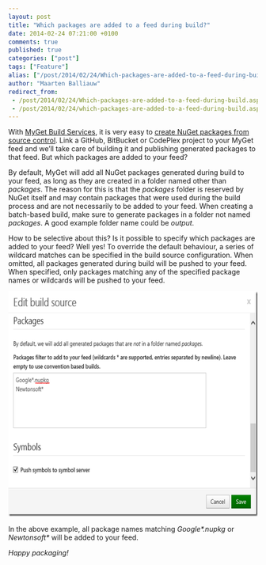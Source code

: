 ```yaml
---
layout: post
title: "Which packages are added to a feed during build?"
date: 2014-02-24 07:21:00 +0100
comments: true
published: true
categories: ["post"]
tags: ["Feature"]
alias: ["/post/2014/02/24/Which-packages-are-added-to-a-feed-during-build.aspx", "/post/2014/02/24/which-packages-are-added-to-a-feed-during-build.aspx"]
author: "Maarten Balliauw"
redirect_from:
 - /post/2014/02/24/Which-packages-are-added-to-a-feed-during-build.aspx.html
 - /post/2014/02/24/which-packages-are-added-to-a-feed-during-build.aspx.html
---
```


<p>With <a href="http://www.myget.org">MyGet Build Services</a>, it is very easy to <a href="http://docs.myget.org/docs/reference/build-services">create NuGet packages from source control</a>. Link a GitHub, BitBucket or CodePlex project to your MyGet feed and we’ll take care of building it and publishing generated packages to that feed. But which packages are added to your feed? <p>By default, MyGet will add all NuGet packages generated during build to your feed, as long as they are created in a folder named other than <em>packages</em>. The reason for this is that the <em>packages</em> folder is reserved by NuGet itself and may contain packages that were used during the build process and are not necessarily to be added to your feed. When creating a batch-based build, make sure to generate packages in a folder not named <em>packages</em>. A good example folder name could be <em>output</em>. <p>How to be selective about this? Is it possible to specify which packages are added to your feed? Well yes! To override the default behaviour, a series of wildcard matches can be specified in the build source configuration. When omitted, all packages generated during build will be pushed to your feed. When specified, only packages matching any of the specified package names or wildcards will be pushed to your feed. <p><a href="/images/image_85.png"><img width="644" height="455" title="image" style="border: 0px currentColor; padding-top: 0px; padding-right: 0px; padding-left: 0px; display: inline; background-image: none;" alt="image" src="/images/image_thumb_83.png" border="0"></a> <p>In the above example, all package names matching <em>Google*.nupkg</em> or <em>Newtonsoft*</em> will be added to your feed. <p><em>Happy packaging!</em></p>



